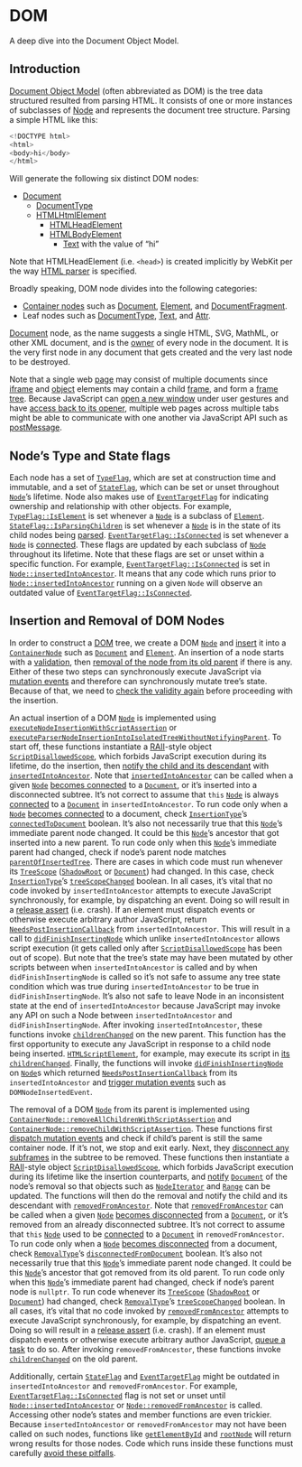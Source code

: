 # DOM

A deep dive into the Document Object Model.

## Introduction

[Document Object Model](https://developer.mozilla.org/en-US/docs/Web/API/Document_Object_Model)
(often abbreviated as DOM) is the tree data structured resulted from parsing HTML.
It consists of one or more instances of subclasses of [Node](https://developer.mozilla.org/en-US/docs/Web/API/Node)
and represents the document tree structure. Parsing a simple HTML like this:

```cpp
<!DOCTYPE html>
<html>
<body>hi</body>
</html>
```

Will generate the following six distinct DOM nodes:

* [Document](https://developer.mozilla.org/en-US/docs/Web/API/Document)
    * [DocumentType](https://developer.mozilla.org/en-US/docs/Web/API/DocumentType)
    * [HTMLHtmlElement](https://developer.mozilla.org/en-US/docs/Web/HTML/Element/html)
        * [HTMLHeadElement](https://developer.mozilla.org/en-US/docs/Web/HTML/Element/head)
        * [HTMLBodyElement](https://developer.mozilla.org/en-US/docs/Web/HTML/Element/body)
            * [Text](https://developer.mozilla.org/en-US/docs/Web/API/Text) with the value of “hi”

Note that HTMLHeadElement (i.e. `<head>`) is created implicitly by WebKit
per the way [HTML parser](https://html.spec.whatwg.org/multipage/parsing.html#parsing) is specified.

Broadly speaking, DOM node divides into the following categories:

* [Container nodes](https://github.com/WebKit/WebKit/blob/main/Source/WebCore/dom/ContainerNode.h) such as [Document](https://github.com/WebKit/WebKit/blob/main/Source/WebCore/dom/Document.h), [Element](https://github.com/WebKit/WebKit/blob/main/Source/WebCore/dom/Element.h), and [DocumentFragment](https://github.com/WebKit/WebKit/blob/main/Source/WebCore/dom/DocumentFragment.h).
* Leaf nodes such as [DocumentType](https://github.com/WebKit/WebKit/blob/main/Source/WebCore/dom/DocumentType.h), [Text](https://github.com/WebKit/WebKit/blob/main/Source/WebCore/dom/Text.h), and [Attr](https://github.com/WebKit/WebKit/blob/main/Source/WebCore/dom/Attr.h).

[Document](https://github.com/WebKit/WebKit/blob/main/Source/WebCore/dom/Document.h) node,
as the name suggests a single HTML, SVG, MathML, or other XML document,
and is the [owner](https://github.com/WebKit/WebKit/blob/ea1a56ee11a26f292f3d2baed2a3aea95fea40f1/Source/WebCore/dom/Node.h#L359) of every node in the document.
It is the very first node in any document that gets created and the very last node to be destroyed.

Note that a single web [page](https://github.com/WebKit/WebKit/blob/main/Source/WebCore/page/Page.h) may consist of multiple documents
since [iframe](https://developer.mozilla.org/en-US/docs/Web/HTML/Element/iframe)
and [object](https://developer.mozilla.org/en-US/docs/Web/HTML/Element/object) elements may contain
a child [frame](https://github.com/WebKit/WebKit/blob/main/Source/WebCore/page/Frame.h),
and form a [frame tree](https://github.com/WebKit/WebKit/blob/main/Source/WebCore/page/FrameTree.h).
Because JavaScript can [open a new window](https://developer.mozilla.org/en-US/docs/Web/API/Window/open)
under user gestures and have [access back to its opener](https://developer.mozilla.org/en-US/docs/Web/API/Window/opener),
multiple web pages across multiple tabs might be able to communicate with one another via JavaScript API
such as [postMessage](https://developer.mozilla.org/en-US/docs/Web/API/Window/postMessage).

## Node’s Type and State flags

Each node has a set of [`TypeFlag`](https://github.com/WebKit/WebKit/blob/5ee1e908b6ed778eca6b6a72997648b10d4bcbf4/Source/WebCore/dom/Node.h#L596),
which are set at construction time and immutable, and a set of [`StateFlag`](https://github.com/WebKit/WebKit/blob/5ee1e908b6ed778eca6b6a72997648b10d4bcbf4/Source/WebCore/dom/Node.h#L617),
which can be set or unset throughout [`Node`](https://github.com/WebKit/WebKit/blob/main/Source/WebCore/dom/Node.h)’s lifetime.
Node also makes use of [`EventTargetFlag`](https://github.com/WebKit/WebKit/blob/5ee1e908b6ed778eca6b6a72997648b10d4bcbf4/Source/WebCore/dom/EventTarget.h#L188)
for indicating ownership and relationship with other objects.
For example, [`TypeFlag::IsElement`](https://github.com/WebKit/WebKit/blob/5ee1e908b6ed778eca6b6a72997648b10d4bcbf4/Source/WebCore/dom/Node.h#L600C9-L600C18)
is set whenever a [`Node`](https://github.com/WebKit/WebKit/blob/main/Source/WebCore/dom/Node.h)
is a subclass of [`Element`](https://github.com/WebKit/WebKit/blob/main/Source/WebCore/dom/Element.h).
[`StateFlag::IsParsingChildren`](https://github.com/WebKit/WebKit/blob/5ee1e908b6ed778eca6b6a72997648b10d4bcbf4/Source/WebCore/dom/Node.h#L620C9-L620C26)
is set whenever a [`Node`](https://github.com/WebKit/WebKit/blob/main/Source/WebCore/dom/Node.h)
is in the state of its child nodes being [parsed](https://html.spec.whatwg.org/multipage/parsing.html).
[`EventTargetFlag::IsConnected`](https://github.com/WebKit/WebKit/blob/5ee1e908b6ed778eca6b6a72997648b10d4bcbf4/Source/WebCore/dom/EventTarget.h#L193)
is set whenever a [`Node`](https://github.com/WebKit/WebKit/blob/main/Source/WebCore/dom/Node.h) is [connected](https://dom.spec.whatwg.org/#connected).
These flags are updated by each subclass of [`Node`](https://github.com/WebKit/WebKit/blob/main/Source/WebCore/dom/Node.h) throughout its lifetime.
Note that these flags are set or unset within a specific function.
For example, [`EventTargetFlag::IsConnected`](https://github.com/WebKit/WebKit/blob/5ee1e908b6ed778eca6b6a72997648b10d4bcbf4/Source/WebCore/dom/EventTarget.h#L193)
is set in [`Node::insertedIntoAncestor`](https://github.com/WebKit/WebKit/blob/5ee1e908b6ed778eca6b6a72997648b10d4bcbf4/Source/WebCore/dom/Node.cpp#L1474).
It means that any code which runs prior to [`Node::insertedIntoAncestor`](https://github.com/WebKit/WebKit/blob/5ee1e908b6ed778eca6b6a72997648b10d4bcbf4/Source/WebCore/dom/Node.cpp#L1474)
running on a given `Node` will observe an outdated value of
[`EventTargetFlag::IsConnected`](https://github.com/WebKit/WebKit/blob/5ee1e908b6ed778eca6b6a72997648b10d4bcbf4/Source/WebCore/dom/EventTarget.h#L193).

## Insertion and Removal of DOM Nodes

In order to construct a [DOM](https://developer.mozilla.org/en-US/docs/Web/API/Document_Object_Model) tree,
we create a DOM [`Node`](https://github.com/WebKit/WebKit/blob/main/Source/WebCore/dom/Node.h)
and [insert](https://github.com/WebKit/WebKit/blob/0a9ebe9a13e511c2848b7ed3dfd887be266d42bb/Source/WebCore/dom/ContainerNode.cpp#L279)
it into a [`ContainerNode`](https://github.com/WebKit/WebKit/blob/main/Source/WebCore/dom/ContainerNode.h)
such as [`Document`](https://github.com/WebKit/WebKit/blob/main/Source/WebCore/dom/Document.h)
and [`Element`](https://github.com/WebKit/WebKit/blob/main/Source/WebCore/dom/Element.cpp).
An insertion of a node starts with a [validation](https://github.com/WebKit/WebKit/blob/0a9ebe9a13e511c2848b7ed3dfd887be266d42bb/Source/WebCore/dom/ContainerNode.cpp#L477),
then [removal of the node from its old parent](https://github.com/WebKit/WebKit/blob/0a9ebe9a13e511c2848b7ed3dfd887be266d42bb/Source/WebCore/dom/ContainerNode.cpp#L329)
if there is any. Either of these two steps can synchronously execute JavaScript via [mutation events](https://developer.mozilla.org/en-US/docs/Web/API/MutationEvent)
and therefore can synchronously mutate tree’s state.
Because of that, we need to [check the validity again](https://github.com/WebKit/WebKit/blob/0a9ebe9a13e511c2848b7ed3dfd887be266d42bb/Source/WebCore/dom/ContainerNode.cpp#L866)
before proceeding with the insertion.

An actual insertion of a DOM [`Node`](https://github.com/WebKit/WebKit/blob/main/Source/WebCore/dom/Node.h)
is implemented using [`executeNodeInsertionWithScriptAssertion`](https://github.com/WebKit/WebKit/blob/0a9ebe9a13e511c2848b7ed3dfd887be266d42bb/Source/WebCore/dom/ContainerNode.cpp#L279)
or [`executeParserNodeInsertionIntoIsolatedTreeWithoutNotifyingParent`](https://github.com/WebKit/WebKit/blob/0a9ebe9a13e511c2848b7ed3dfd887be266d42bb/Source/WebCore/dom/ContainerNode.cpp#L310).
To start off, these functions instantiate a [RAII](https://en.wikipedia.org/wiki/Resource_acquisition_is_initialization)-style
object [`ScriptDisallowedScope`](https://github.com/WebKit/WebKit/blob/main/Source/WebCore/dom/ScriptDisallowedScope.h),
which forbids JavaScript execution during its lifetime, do the insertion,
then [notify the child and its descendant](https://github.com/WebKit/WebKit/blob/b7bd89ba227d492f2eeefca628afea8480f556d9/Source/WebCore/dom/ContainerNodeAlgorithms.cpp#L97)
with [`insertedIntoAncestor`](https://github.com/WebKit/WebKit/blob/b7bd89ba227d492f2eeefca628afea8480f556d9/Source/WebCore/dom/Node.h#L474).
Note that [`insertedIntoAncestor`](https://github.com/WebKit/WebKit/blob/b7bd89ba227d492f2eeefca628afea8480f556d9/Source/WebCore/dom/Node.h#L474)
can be called when a given [`Node`](https://github.com/WebKit/WebKit/blob/main/Source/WebCore/dom/Node.h)
[becomes connected](https://html.spec.whatwg.org/multipage/infrastructure.html#becomes-connected)
to a [`Document`](https://github.com/WebKit/WebKit/blob/main/Source/WebCore/dom/Document.h), or it’s inserted into a disconnected subtree.
It’s not correct to assume that `this` [`Node`](https://github.com/WebKit/WebKit/blob/main/Source/WebCore/dom/Node.h)
is always [connected](https://dom.spec.whatwg.org/#connected) to a
[`Document`](https://github.com/WebKit/WebKit/blob/main/Source/WebCore/dom/Document.h) in `insertedIntoAncestor`.
To run code only when a [`Node`](https://github.com/WebKit/WebKit/blob/main/Source/WebCore/dom/Node.h)
[becomes connected](https://html.spec.whatwg.org/multipage/infrastructure.html#becomes-connected) to a document,
check [`InsertionType`](https://github.com/WebKit/WebKit/blob/b7bd89ba227d492f2eeefca628afea8480f556d9/Source/WebCore/dom/Node.h#L468)’s
[`connectedToDocument`](https://github.com/WebKit/WebKit/blob/b7bd89ba227d492f2eeefca628afea8480f556d9/Source/WebCore/dom/Node.h#L469) boolean.
It’s also not necessarily true that this [`Node`](https://github.com/WebKit/WebKit/blob/main/Source/WebCore/dom/Node.h)’s immediate parent node changed.
It could be this [`Node`](https://github.com/WebKit/WebKit/blob/main/Source/WebCore/dom/Node.h)’s ancestor that got inserted into a new parent.
To run code only when this [`Node`](https://github.com/WebKit/WebKit/blob/main/Source/WebCore/dom/Node.h)’s immediate parent had changed,
check if node’s parent node matches [`parentOfInsertedTree`](https://github.com/WebKit/WebKit/blob/b7bd89ba227d492f2eeefca628afea8480f556d9/Source/WebCore/dom/Node.h#L474).
There are cases in which code must run whenever its [`TreeScope`](https://github.com/WebKit/WebKit/blob/main/Source/WebCore/dom/TreeScope.h)
([`ShadowRoot`](https://github.com/WebKit/WebKit/blob/main/Source/WebCore/dom/ShadowRoot.h)
or [`Document`](https://github.com/WebKit/WebKit/blob/main/Source/WebCore/dom/Document.h)) had changed.
In this case, check [`InsertionType`](https://github.com/WebKit/WebKit/blob/b7bd89ba227d492f2eeefca628afea8480f556d9/Source/WebCore/dom/Node.h#L468)’s
[`treeScopeChanged`](https://github.com/WebKit/WebKit/blob/b7bd89ba227d492f2eeefca628afea8480f556d9/Source/WebCore/dom/Node.h#L470) boolean.
In all cases, it’s vital that no code invoked by `insertedIntoAncestor` attempts to execute JavaScript synchronously, for example, by dispatching an event.
Doing so will result in a [release assert](https://github.com/WebKit/WebKit/blob/5ee1e908b6ed778eca6b6a72997648b10d4bcbf4/Source/WebCore/bindings/js/ScriptController.cpp#L794) (i.e. crash).
If an element must dispatch events or otherwise execute arbitrary author JavaScript,
return [`NeedsPostInsertionCallback`](https://github.com/WebKit/WebKit/blob/b7bd89ba227d492f2eeefca628afea8480f556d9/Source/WebCore/dom/Node.h#L466) from `insertedIntoAncestor`.
This will result in a call to [`didFinishInsertingNode`](https://github.com/WebKit/WebKit/blob/main/Source/WebCore/dom/Node.h#L475C18-L475C40)
which unlike `insertedIntoAncestor` allows script execution (it gets called only after
[`ScriptDisallowedScope`](https://github.com/WebKit/WebKit/blob/main/Source/WebCore/dom/ScriptDisallowedScope.h) has been out of scope).
But note that the tree’s state may have been mutated by other scripts between when `insertedIntoAncestor` is called and by when `didFinishInsertingNode` is called
so it’s not safe to assume any tree state condition which was true during `insertedIntoAncestor` to be true in `didFinishInsertingNode`.
It’s also not safe to leave Node in an inconsistent state at the end of `insertedIntoAncestor`
because JavaScript may invoke any API on such a Node between `insertedIntoAncestor` and `didFinishInsertingNode`.
After invoking `insertedIntoAncestor`, these functions invoke
[`childrenChanged`](https://github.com/WebKit/WebKit/blob/5ee1e908b6ed778eca6b6a72997648b10d4bcbf4/Source/WebCore/dom/ContainerNode.h#L111) on the new parent.
This function has the first opportunity to execute any JavaScript in response to a child node being inserted.
[`HTMLScriptElement`](https://github.com/WebKit/WebKit/blob/main/Source/WebCore/html/HTMLScriptElement.h),
for example, may execute its script in [its `childrenChanged`](https://github.com/WebKit/WebKit/blob/5ee1e908b6ed778eca6b6a72997648b10d4bcbf4/Source/WebCore/dom/ScriptElement.cpp#L92).
Finally, the functions will invoke [`didFinishInsertingNode`](https://github.com/WebKit/WebKit/blob/5ee1e908b6ed778eca6b6a72997648b10d4bcbf4/Source/WebCore/dom/Node.h#L475)
on [`Node`](https://github.com/WebKit/WebKit/blob/main/Source/WebCore/dom/Node.h)s which returned
[`NeedsPostInsertionCallback`](https://github.com/WebKit/WebKit/blob/b7bd89ba227d492f2eeefca628afea8480f556d9/Source/WebCore/dom/Node.h#L466)
from its `insertedIntoAncestor` and [trigger mutation events](https://github.com/WebKit/WebKit/blob/5ee1e908b6ed778eca6b6a72997648b10d4bcbf4/Source/WebCore/dom/ContainerNode.cpp#L1056)
such as `DOMNodeInsertedEvent`.

The removal of a DOM [`Node`](https://github.com/WebKit/WebKit/blob/main/Source/WebCore/dom/Node.h) from its parent is implemented using
[`ContainerNode::removeAllChildrenWithScriptAssertion`](https://github.com/WebKit/WebKit/blob/5ee1e908b6ed778eca6b6a72997648b10d4bcbf4/Source/WebCore/dom/ContainerNode.cpp#L89)
and [`ContainerNode::removeChildWithScriptAssertion`](https://github.com/WebKit/WebKit/blob/5ee1e908b6ed778eca6b6a72997648b10d4bcbf4/Source/WebCore/dom/ContainerNode.cpp#L180).
These functions first [dispatch mutation events](https://github.com/WebKit/WebKit/blob/5ee1e908b6ed778eca6b6a72997648b10d4bcbf4/Source/WebCore/dom/ContainerNode.cpp#L1076)
and check if child’s parent is still the same container node.
If it’s not, we stop and exit early. Next, they [disconnect any subframes](https://github.com/WebKit/WebKit/blob/5ee1e908b6ed778eca6b6a72997648b10d4bcbf4/Source/WebCore/dom/ContainerNodeAlgorithms.cpp#L263)
in the subtree to be removed. These functions then instantiate a [RAII](https://en.wikipedia.org/wiki/Resource_acquisition_is_initialization)-style object
[`ScriptDisallowedScope`](https://github.com/WebKit/WebKit/blob/main/Source/WebCore/dom/ScriptDisallowedScope.h),
which forbids JavaScript execution during its lifetime like the insertion counterparts,
and [notify](https://github.com/WebKit/WebKit/blob/5ee1e908b6ed778eca6b6a72997648b10d4bcbf4/Source/WebCore/dom/Document.cpp#L5828)
[`Document`](https://github.com/WebKit/WebKit/blob/main/Source/WebCore/dom/Document.h) of the node’s removal so that objects such as
[`NodeIterator`](https://developer.mozilla.org/en-US/docs/Web/API/NodeIterator) and [`Range`](https://developer.mozilla.org/en-US/docs/Web/API/Range) can be updated.
The functions will then do the removal and notify the child and its descendant with
[`removedFromAncestor`](https://github.com/WebKit/WebKit/blob/5ee1e908b6ed778eca6b6a72997648b10d4bcbf4/Source/WebCore/dom/ContainerNodeAlgorithms.cpp#L177).
Note that [`removedFromAncestor`](https://github.com/WebKit/WebKit/blob/5ee1e908b6ed778eca6b6a72997648b10d4bcbf4/Source/WebCore/dom/ContainerNodeAlgorithms.cpp#L177)
can be called when a given [`Node`](https://github.com/WebKit/WebKit/blob/main/Source/WebCore/dom/Node.h)
[becomes disconnected](https://html.spec.whatwg.org/multipage/infrastructure.html#becomes-disconnected)
from a [`Document`](https://github.com/WebKit/WebKit/blob/main/Source/WebCore/dom/Document.h), or it’s removed from an already disconnected subtree.
It’s not correct to assume that `this` [`Node`](https://github.com/WebKit/WebKit/blob/main/Source/WebCore/dom/Node.h)
used to be [connected](https://dom.spec.whatwg.org/#connected) to a [`Document`](https://github.com/WebKit/WebKit/blob/main/Source/WebCore/dom/Document.h) in `removedFromAncestor`.
To run code only when a [`Node`](https://github.com/WebKit/WebKit/blob/main/Source/WebCore/dom/Node.h)
[becomes disconnected](https://html.spec.whatwg.org/multipage/infrastructure.html#becomes-disconnected) from a document,
check [`RemovalType`](https://github.com/WebKit/WebKit/blob/5ee1e908b6ed778eca6b6a72997648b10d4bcbf4/Source/WebCore/dom/Node.h#L477)’s
[`disconnectedFromDocument`](https://github.com/WebKit/WebKit/blob/5ee1e908b6ed778eca6b6a72997648b10d4bcbf4/Source/WebCore/dom/Node.h#L478) boolean.
It’s also not necessarily true that this [`Node`](https://github.com/WebKit/WebKit/blob/main/Source/WebCore/dom/Node.h)’s immediate parent node changed.
It could be this [`Node`](https://github.com/WebKit/WebKit/blob/main/Source/WebCore/dom/Node.h)’s ancestor that got removed from its old parent.
To run code only when this [`Node`](https://github.com/WebKit/WebKit/blob/main/Source/WebCore/dom/Node.h)’s immediate parent had changed,
check if node’s parent node is `nullptr`.
To run code whenever its [`TreeScope`](https://github.com/WebKit/WebKit/blob/main/Source/WebCore/dom/TreeScope.h)
([`ShadowRoot`](https://github.com/WebKit/WebKit/blob/main/Source/WebCore/dom/ShadowRoot.h)
or [`Document`](https://github.com/WebKit/WebKit/blob/main/Source/WebCore/dom/Document.h)) had changed,
check [`RemovalType`](https://github.com/WebKit/WebKit/blob/5ee1e908b6ed778eca6b6a72997648b10d4bcbf4/Source/WebCore/dom/Node.h#L477)’s
[`treeScopeChanged`](https://github.com/WebKit/WebKit/blob/5ee1e908b6ed778eca6b6a72997648b10d4bcbf4/Source/WebCore/dom/Node.h#L479C14-L479C30) boolean.
In all cases, it’s vital that no code invoked by
[`removedFromAncestor`](https://github.com/WebKit/WebKit/blob/5ee1e908b6ed778eca6b6a72997648b10d4bcbf4/Source/WebCore/dom/ContainerNodeAlgorithms.cpp#L177)
attempts to execute JavaScript synchronously, for example, by dispatching an event.
Doing so will result in a [release assert](https://github.com/WebKit/WebKit/blob/5ee1e908b6ed778eca6b6a72997648b10d4bcbf4/Source/WebCore/bindings/js/ScriptController.cpp#L794) (i.e. crash).
If an element must dispatch events or otherwise execute arbitrary author JavaScript,
[queue a task](https://github.com/WebKit/WebKit/blob/5ee1e908b6ed778eca6b6a72997648b10d4bcbf4/Source/WebCore/dom/EventLoop.h#L206) to do so.
After invoking `removedFromAncestor`, these functions invoke
[`childrenChanged`](https://github.com/WebKit/WebKit/blob/5ee1e908b6ed778eca6b6a72997648b10d4bcbf4/Source/WebCore/dom/ContainerNode.h#L111) on the old parent.

Additionally, certain [`StateFlag`](https://github.com/WebKit/WebKit/blob/5ee1e908b6ed778eca6b6a72997648b10d4bcbf4/Source/WebCore/dom/Node.h#L617) and
[`EventTargetFlag`](https://github.com/WebKit/WebKit/blob/5ee1e908b6ed778eca6b6a72997648b10d4bcbf4/Source/WebCore/dom/EventTarget.h#L188)
might be outdated in `insertedIntoAncestor` and `removedFromAncestor`.
For example, [`EventTargetFlag::IsConnected`](https://github.com/WebKit/WebKit/blob/5ee1e908b6ed778eca6b6a72997648b10d4bcbf4/Source/WebCore/dom/EventTarget.h#L193)
flag is not set or unset until [`Node::insertedIntoAncestor`](https://github.com/WebKit/WebKit/blob/5ee1e908b6ed778eca6b6a72997648b10d4bcbf4/Source/WebCore/dom/Node.cpp#L1474)
or [`Node::removedFromAncestor`](https://github.com/WebKit/WebKit/blob/5ee1e908b6ed778eca6b6a72997648b10d4bcbf4/Source/WebCore/dom/Node.cpp#L1486) is called.
Accessing other node’s states and member functions are even trickier.
Because `insertedIntoAncestor` or `removedFromAncestor` may not have been called on such nodes,
functions like [`getElementById`](https://github.com/WebKit/WebKit/blob/main/Source/WebCore/dom/TreeScope.h#L83)
and [`rootNode`](https://github.com/WebKit/WebKit/blob/5ee1e908b6ed778eca6b6a72997648b10d4bcbf4/Source/WebCore/dom/ContainerNode.h#L209)
will return wrong results for those nodes.
Code which runs inside these functions must carefully [avoid these pitfalls](https://github.com/WebKit/WebKit/blob/5ee1e908b6ed778eca6b6a72997648b10d4bcbf4/Source/WebCore/html/FormAssociatedElement.cpp#L62).
